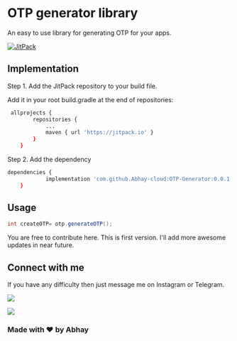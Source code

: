 
# OTP generator library

An easy to use library for generating OTP for your apps.

[![JitPack](https://jitpack.io/v/Abhay-cloud/OTP-Generator.svg)](https://jitpack.io/#Abhay-cloud/OTP-Generator)


## Implementation

Step 1. Add the JitPack repository to your build file.

Add it in your root build.gradle at the end of repositories:

```bash 
 allprojects {
		repositories {
			...
			maven { url 'https://jitpack.io' }
		}
	}
```

Step 2. Add the dependency

```bash
dependencies {
	        implementation 'com.github.Abhay-cloud:OTP-Generator:0.0.1'
	}
```
    

## Usage
```java
int createOTP= otp.generateOTP();
```

You are free to contribute here. This is first version. I'll add more awesome updates in near future.



  

## Connect with me

If you have any difficulty then just message me on Instagram or Telegram.

[![](https://img.shields.io/badge/Instagram-E4405F?style=for-the-badge&logo=instagram&logoColor=white)](https://www.instagram.com/its_sn_abhay/)

[![](https://img.shields.io/badge/Telegram-2CA5E0?style=for-the-badge&logo=telegram&logoColor=white)](https://t.me/abhaycloud)

### Made with ❤️ by Abhay